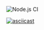 ![Node.js CI](https://github.com/webdesc/frontend-project-lvl2/workflows/Node.js%20CI/badge.svg)

[![asciicast](https://asciinema.org/a/N4qfxWK0mGrhJDh5EfYTHYWt7.svg)](https://asciinema.org/a/N4qfxWK0mGrhJDh5EfYTHYWt7)
